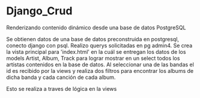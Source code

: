 # Django_Crud
Renderizando contenido dinámico desde una base de datos PostgreSQL

Se obtienen datos de una base de datos preconstruida en postgresql, conecto django con psql.
Realizo querys solicitadas en pg admin4.
Se crea la vista principal para 'index.html' en la cuál se entregan los datos de los models Artist, Album, Track para lograr
mostrar en un select todos los artistas contenidos en la base de datos.
Al seleccionar una de las bandas el id es recibido por la views y realiza dos filtros para encontrar los albums de dicha banda y cada canción de cada album.

Esto se realiza a traves de lógica en la views
